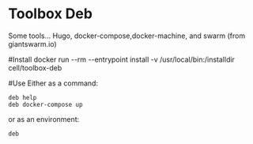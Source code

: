 # Toolbox Deb
Some tools... Hugo, docker-compose,docker-machine, and swarm (from giantswarm.io)

#Install
    docker run --rm --entrypoint install -v /usr/local/bin:/installdir cell/toolbox-deb

#Use
Either as a command:

    deb help
    deb docker-compose up

or as an environment:

    deb

